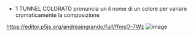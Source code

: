 * 1 TUNNEL COLORATO
pronuncia un il nome di un colore per variare cromaticamente la composizione

https://editor.p5js.org/andreaingrando/full/ffmsO-7Wz
![image](https://user-images.githubusercontent.com/101118083/164945743-91a68b29-21ae-4e15-9334-eb20a776dc1f.png)
